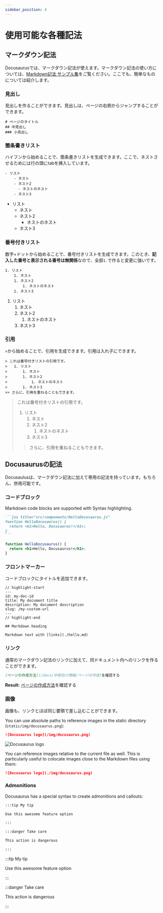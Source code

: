 ```yaml
---
sidebar_position: 4
---
```


# 使用可能な各種記法

## マークダウン記法
Docusaurusでは、マークダウン記法が使えます。マークダウン記法の使い方については、[Markdown記法 サンプル集](https://qiita.com/tbpgr/items/989c6badefff69377da7)をご覧ください。ここでも、簡単なものについては紹介します。

### 見出し
見出しを作ることができます。見出しは、ページの右側からジャンプすることができます。
```text title="見出し"
# ページのタイトル
## 中見出し
### 小見出し
```

### 箇条書きリスト
ハイフンから始めることで、箇条書きリストを生成できます。ここで、ネストさせるためには行の頭にtabを挿入しています。
```text title="箇条書きリスト"
- リスト
    - ネスト
    - ネスト2
      - ネストのネスト
    - ネスト3
```
- リスト
    - ネスト
    - ネスト2
      - ネストのネスト
    - ネスト3

### 番号付きリスト
数字+ドットから始めることで、番号付きリストを生成できます。このとき、**記入した番号と表示される番号は無関係**なので、全部`1.`で作ると変更に強いです。
```text title="番号付きリスト"
1. リスト
    1. ネスト
    1. ネスト2
        1. ネストのネスト
    1. ネスト3
```
1. リスト
    1. ネスト
    1. ネスト2
        1. ネストのネスト
    1. ネスト3

### 引用
`>`から始めることで、引用を生成できます。引用は入れ子にできます。
```text title="引用"
> これは番号付きリストの引用です。
>	1. リスト
>	    1. ネスト
>	    1. ネスト2
>	        1. ネストのネスト
>	    1. ネスト3
>> さらに、引用を重ねることもできます。
```
> これは番号付きリストの引用です。
>	1. リスト
>	    1. ネスト
>	    1. ネスト2
>	        1. ネストのネスト
>	    1. ネスト3
>> さらに、引用を重ねることもできます。

## Docusaurusの記法

Docusaulusは、マークダウン記法に加えて専用の記法を持っています。もちろん、併用可能です。

### コードブロック

Markdown code blocks are supported with Syntax highlighting.

````md
```jsx title="src/components/HelloDocusaurus.js"
function HelloDocusaurus() {
  return <h1>Hello, Docusaurus!</h1>;
}
```
````

```jsx title="src/components/HelloDocusaurus.js"
function HelloDocusaurus() {
  return <h1>Hello, Docusaurus!</h1>;
}
```

### フロントマーカー
コードブロックにタイトルを追加できます。

```text title="my-doc.md"
// highlight-start
---
id: my-doc-id
title: My document title
description: My document description
slug: /my-custom-url
---
// highlight-end

## Markdown heading

Markdown text with [links](./hello.md)
```

### リンク

通常のマークダウン記法のリンクに加えて、同ドキュメント内へのリンクを作ることができます。

```md
[ページの作成方法](/docs/中枢向け情報/ページの作成)を確認する
```

**Result:** [ページの作成方法](/docs/中枢向け情報/ページの作成)を確認する

### 画像

画像も、リンクとほぼ同じ要領で差し込むことができます。

You can use absolute paths to reference images in the static directory (`static/img/docusaurus.png`):

```md
![Docusaurus logo](/img/docusaurus.png)
```

![Docusaurus logo](/img/docusaurus.png)

You can reference images relative to the current file as well. This is particularly useful to colocate images close to the Markdown files using them:

```md
![Docusaurus logo](./img/docusaurus.png)
```



### Admonitions

Docusaurus has a special syntax to create admonitions and callouts:

```md
:::tip My tip

Use this awesome feature option

:::

:::danger Take care

This action is dangerous

:::
```

:::tip My tip

Use this awesome feature option

:::

:::danger Take care

This action is dangerous

:::